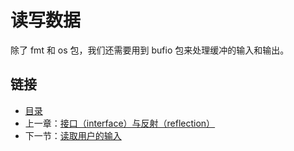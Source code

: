 # 读写数据

除了 fmt 和 os 包，我们还需要用到 bufio 包来处理缓冲的输入和输出。

## 链接

- [目录](directory.md)
- 上一章：[接口（interface）与反射（reflection）](11.0.md)
- 下一节：[读取用户的输入](12.1.md)
